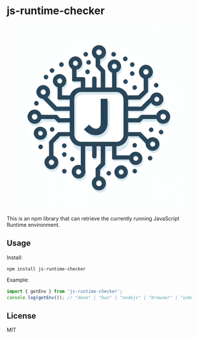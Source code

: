 # js-runtime-checker

![project logo](./logo/logo.png)

This is an npm library that can retrieve the currently running JavaScript Runtime environment.

## Usage

Install:

```
npm install js-runtime-checker
```

Example:

```javascript
import { getEnv } from 'js-runtime-checker';
console.log(getEnv()); // "deno" | "bun" | "nodejs" | "browser" | "unknown"
```

## License

MIT